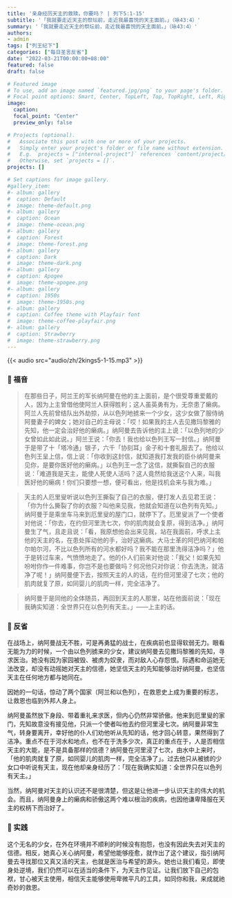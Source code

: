 ```yaml
---
title: '亲身经历天主的救赎，你要吗？ | 列下5:1-15'
subtitle: '「我就要走近天主的祭坛前，走近我最喜悦的天主面前。」（咏43:4）'
summary: '「我就要走近天主的祭坛前，走近我最喜悦的天主面前。」（咏43:4）'
authors:
- admin
tags: ["列王纪下"]
categories: ["每日圣言反省"]
date: "2022-03-21T00:00:00+08:00"
featured: false
draft: false

# Featured image
# To use, add an image named `featured.jpg/png` to your page's folder.
# Focal point options: Smart, Center, TopLeft, Top, TopRight, Left, Right, BottomLeft, Bottom, BottomRight
image:
  caption:
  focal_point: "Center"
  preview_only: false

# Projects (optional).
#   Associate this post with one or more of your projects.
#   Simply enter your project's folder or file name without extension.
#   E.g. `projects = ["internal-project"]` references `content/project/deep-learning/index.md`.
#   Otherwise, set `projects = []`.
projects: []

# Set captions for image gallery.
#gallery_item:
#- album: gallery
#  caption: Default
#  image: theme-default.png
#- album: gallery
#  caption: Ocean
#  image: theme-ocean.png
#- album: gallery
#  caption: Forest
#  image: theme-forest.png
#- album: gallery
#  caption: Dark
#  image: theme-dark.png
#- album: gallery
#  caption: Apogee
#  image: theme-apogee.png
#- album: gallery
#  caption: 1950s
#  image: theme-1950s.png
#- album: gallery
#  caption: Coffee theme with Playfair font
#  image: theme-coffee-playfair.png
#- album: gallery
#  caption: Strawberry
#  image: theme-strawberry.png
---
```


{{< audio src="audio/zh/2kings5-1-15.mp3" >}}

### :love_letter: 福音
> 在那些日子，阿兰王的军长纳阿曼在他的主上面前，是个很受尊重爱戴的人，因为上主曾借他使阿兰人获得胜利；这人虽英勇有为，无奈患了癞病。阿兰人先前曾结队出外劫掠，从以色列地掳来一个少女，这少女做了服侍纳阿曼妻子的婢女；她对自己的主母说：「哎！如果我的主人去见撒玛黎雅的先知，他一定会治好他的癞病。」纳阿曼去告诉他的主上说：「以色列地的少女曾如此如此说。」阿兰王说：「你去！我也给以色列王写一封信。」纳阿曼于是带了十「塔冷通」银子，六千「协刻耳」金子和十套礼服去了。他给以色列王呈上信，信上说：「你收到这封信，就知道我打发我的臣仆纳阿曼来见你，是要你医好他的癞病。」以色列王一念了这信，就撕裂自己的衣服说：「难道我是天主，能使人死使人活吗？这人竟然给我送这个人来，叫我医好他的癞病！你们只要想一想，便可看出，他是找机会来与我为难。」

> 天主的人厄里叟听说以色列王撕裂了自己的衣服，便打发人去见君王说：「你为什么撕裂了你的衣服？叫他来见我，他就会知道在以色列有先知。」纳阿曼于是乘坐车马来到厄里叟的屋门口，就停下了。厄里叟派了一个使者对他说：「你去，在约但河里洗七次，你的肌肉就会复原，得到洁净。」纳阿曼生了气，且走且说：「看，我原想他会出来见我，站在我面前，呼求上主他的天主的名，在患处挥动他的手，治好这癞病。大马士革的阿巴纳河和帕尔帕尔河，不比以色列所有的河水都好吗？我不能在那里洗得洁净吗？」他于是转过车来，气愤愤地走了。他的仆人们前来对他说：「我父！如果先知吩咐你作一件难事，你岂不是也要做吗？何况他只对你说：你去洗洗，就洁净了呢！」纳阿曼便下去，按照天主的人的话，在约但河里浸了七次；他的肌肉就复了原，如同婴儿的肌肉一样，完全洁净了。

> 纳阿曼于是同他的全体随员，再回到天主的人那里，站在他面前说：「现在我确实知道：全世界只在以色列有天主。」——上主的话。

### :speech_balloon: 反省
在战场上，纳阿曼战无不胜，可是再勇猛的战士，在疾病前也显得软弱无力。眼看无能为力的时候，一个由以色列掳来的少女，建议纳阿曼去见撒玛黎雅的先知，寻求医治。她没有因为家园被毁、被虏为奴隶，而对敌人心存怨恨。际遇和命运她无法改变，却没有动摇她对天主的信德，她坚信天主的先知能够治好纳阿曼，也坚信天主在任何地方都与她同在。

因她的一句话，惊动了两个国家（阿兰和以色列），在救恩史上成为重要的标志，让救恩也临到外邦人身上。

纳阿曼虽然放下身段、带着重礼来求医，但内心仍然非常骄傲。他来到厄里叟的家门，先知故意没有接见他，只派一个使者叫他去约但河里浸七次。纳阿曼非常生气，转身要离开，幸好他的仆人们劝他听从先知的话，他才回心转意，果然得到了洁净。重点不在于河水和地点，也不在于洗多少次，真正的重点在于，人是否相信天主的大能，是不是具备那样的信德？纳阿曼在河里浸了七次，由水中上来时，「他的肌肉就复了原，如同婴儿的肌肉一样，完全洁净了」。过去他只从被掳的少女口中听说有天主，现在他却亲身经历了：「现在我确实知道：全世界只在以色列有天主。」

当然，纳阿曼对天主的认识还不是很清楚，但这是让他进一步认识天主的伟大的机会。而且，纳阿曼身上的癞病和骄傲这两个难以根治的疾病，也因他谦卑降服在天主的权柄下而治好了。

### :runner: 实践
这个无名的少女，在外在环境并不顺利的时候没有抱怨，也没有因此失去对天主的信德。相反，她真心关心纳阿曼，希望他能够痊愈，就作出了这个建议，指引纳阿曼去寻找那位又真又活的天主，也就是医治与希望的源头。她也让我们看见，即使身处逆境，我们仍然可以在适当的条件下，为天主作见证。让我们放下自己的包袱，甘心被天主使用，相信天主能够使用卑微平凡的工具，如同你和我，来成就祂奇妙的救恩。
